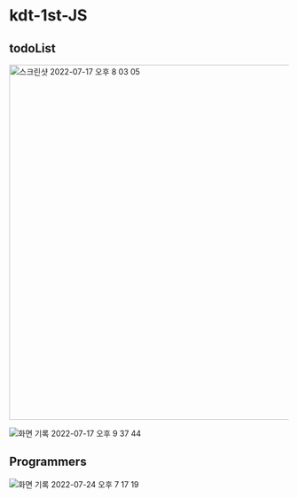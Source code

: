 # kdt-1st-JS

<h2> todoList </h2>
<img width="640" alt="스크린샷 2022-07-17 오후 8 03 05" src="https://user-images.githubusercontent.com/89016723/179395244-5f63a6a1-77bb-411b-aff5-9dc23b1aa4e4.png">

![화면 기록 2022-07-17 오후 9 37 44](https://user-images.githubusercontent.com/89016723/179398701-c5aeed4d-c791-4f21-9995-f1bda4ccfd75.gif)


<h2>Programmers</h2>

![화면 기록 2022-07-24 오후 7 17 19](https://user-images.githubusercontent.com/89016723/180642667-8d5d92c3-8b10-47f0-bdc7-9c43c0c6c38d.gif)
